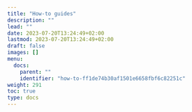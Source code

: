 ```yaml
---
title: "How-to guides"
description: ""
lead: ""
date: 2023-07-20T13:24:49+02:00
lastmod: 2023-07-20T13:24:49+02:00
draft: false
images: []
menu:
  docs:
    parent: ""
    identifier: "how-to-ff1de74b30af1501e6658fbf6c82251c"
weight: 291
toc: true
type: docs
---
```


